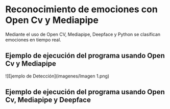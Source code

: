 # Reconocimiento de emociones con Open Cv y Mediapipe
Mediante el uso de Open CV, Mediapipe, Deepface y Python se clasifican emociones en tiempo real.

## Ejemplo de ejecución del programa usando Open Cv y Mediapipe
![Ejemplo de Detección](imagenes/Imagen 1.png)
## Ejemplo de ejecución del programa usando Open Cv, Mediapipe y Deepface
